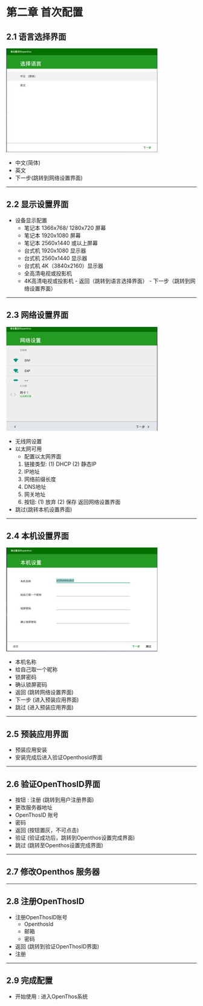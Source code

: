 # 第二章 首次配置   
## 2.1 语言选择界面
![](./_pic/2_language.jpg) 
   - 中文(简体) 
   - 英文 
   - 下一步(跳转到网络设置界面)  

***
## 2.2 显示设置界面
   - 设备显示配置
      - 笔记本 1366x768/ 1280x720 屏幕
      - 笔记本 1920x1080 屏幕
      - 笔记本 2560x1440 或以上屏幕
      - 台式机 1920x1080 显示器
      - 台式机 2560x1440 显示器
      - 台式机 4K（3840x2160）显示器
      - 全高清电视或投影机
      - 4K高清电视或投影机
    - 返回（跳转到语言选择界面）
    - 下一步（跳转到网络设置界面）
***
## 2.3 网络设置界面  
![](./_pic/2_network.jpg) 
   - 无线网设置
   - 以太网可用
     - 配置以太网界面  
     1. 链接类型: (1) DHCP  (2) 静态IP  
     2. IP地址
     3. 网络前缀长度
     4. DNS地址
     5. 网关地址
     6. 按钮: (1) 放弃  (2) 保存  返回网络设置界面
   - 跳过(跳转本机设置界面)  

***
## 2.4 本机设置界面  
![](./_pic/2_local.jpg)  
   - 本机名称  
   - 给自己取一个昵称  
   - 锁屏密码  
   - 确认锁屏密码  
   - 返回 (跳转网络设置界面)  
   - 下一步 (进入预装应用界面)
   - 跳过 (进入预装应用界面)  
***
## 2.5 预装应用界面
   - 预装应用安装
   - 安装完成后进入验证OpenthosId界面
***
## 2.6 验证OpenThosID界面  
   - 按钮 : 注册 (跳转到用户注册界面)
   - 更改服务器地址
   - OpenThosID 账号
   - 密码  
   - 返回 (按钮置灰，不可点击)  
   - 验证 (验证成功后，跳转到Openthos设置完成界面)  
   - 跳过 (跳转至Openthos设置完成界面)  
***
## 2.7 修改Openthos 服务器
***
## 2.8 注册OpenThosID  
   - 注册OpenThosID账号
      - OpenthosId
      - 邮箱
      - 密码
   - 返回 (跳转到验证OpenThosID界面)  
   - 注册
***
## 2.9 完成配置
   - 开始使用 : 进入OpenThos系统
